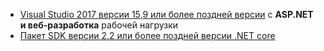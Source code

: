 * [Visual Studio 2017 версии 15,9 или более поздней версии](https://visualstudio.microsoft.com/downloads/) с **ASP.NET и веб-разработка** рабочей нагрузки
* [Пакет SDK версии 2.2 или более поздней версии .NET core](https://www.microsoft.com/net/download/all)
